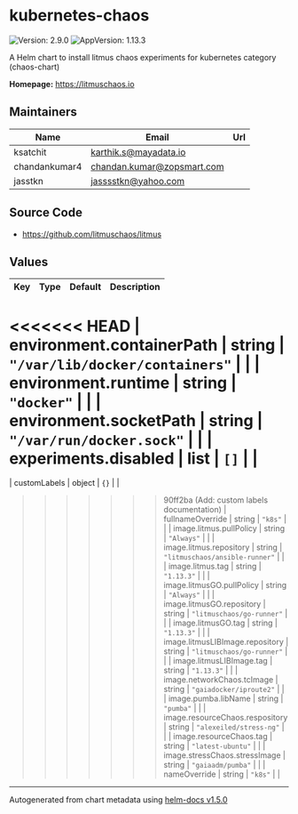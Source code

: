 # kubernetes-chaos

![Version: 2.9.0](https://img.shields.io/badge/Version-2.9.0-informational?style=flat-square) ![AppVersion: 1.13.3](https://img.shields.io/badge/AppVersion-1.13.3-informational?style=flat-square)

A Helm chart to install litmus chaos experiments for kubernetes category (chaos-chart)

**Homepage:** <https://litmuschaos.io>

## Maintainers

| Name | Email | Url |
| ---- | ------ | --- |
| ksatchit | karthik.s@mayadata.io |  |
| chandankumar4 | chandan.kumar@zopsmart.com |  |
| jasstkn | jasssstkn@yahoo.com |  |

## Source Code

* <https://github.com/litmuschaos/litmus>

## Values

| Key | Type | Default | Description |
|-----|------|---------|-------------|
<<<<<<< HEAD
| environment.containerPath | string | `"/var/lib/docker/containers"` |  |
| environment.runtime | string | `"docker"` |  |
| environment.socketPath | string | `"/var/run/docker.sock"` |  |
| experiments.disabled | list | `[]` |  |
=======
| customLabels | object | `{}` |  |
>>>>>>> 90ff2ba (Add: custom labels documentation)
| fullnameOverride | string | `"k8s"` |  |
| image.litmus.pullPolicy | string | `"Always"` |  |
| image.litmus.repository | string | `"litmuschaos/ansible-runner"` |  |
| image.litmus.tag | string | `"1.13.3"` |  |
| image.litmusGO.pullPolicy | string | `"Always"` |  |
| image.litmusGO.repository | string | `"litmuschaos/go-runner"` |  |
| image.litmusGO.tag | string | `"1.13.3"` |  |
| image.litmusLIBImage.repository | string | `"litmuschaos/go-runner"` |  |
| image.litmusLIBImage.tag | string | `"1.13.3"` |  |
| image.networkChaos.tcImage | string | `"gaiadocker/iproute2"` |  |
| image.pumba.libName | string | `"pumba"` |  |
| image.resourceChaos.respository | string | `"alexeiled/stress-ng"` |  |
| image.resourceChaos.tag | string | `"latest-ubuntu"` |  |
| image.stressChaos.stressImage | string | `"gaiaadm/pumba"` |  |
| nameOverride | string | `"k8s"` |  |

----------------------------------------------
Autogenerated from chart metadata using [helm-docs v1.5.0](https://github.com/norwoodj/helm-docs/releases/v1.5.0)
